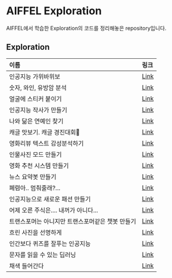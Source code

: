 # AIFFEL Exploration
AIFFEL에서 학습한 Exploration의 코드를 정리해놓은 repository입니다.

## Exploration
|이름|링크|
|:---|:---|
|인공지능 가위바위보|[Link](https://github.com/looooopang/AIFFEL_EXPLORATION/blob/main/Exploration_1/project.ipynb)|
|숫자, 와인, 유방암 분석|[Link](https://github.com/looooopang/AIFFEL_EXPLORATION/tree/main/Exploration_2)|
|얼굴에 스티커 붙이기|[Link](https://github.com/looooopang/AIFFEL_EXPLORATION/blob/main/Exploration_3/image_sticker.ipynb)|
|인공지능 작사가 만들기|[Link](https://github.com/looooopang/AIFFEL_EXPLORATION/blob/main/Exploration_4/lyrics_project.ipynb)|
|나와 닮은 연예인 찾기|[Link](https://github.com/looooopang/AIFFEL_EXPLORATION/blob/main/Exploration_5/face_detection.ipynb)|
|캐글 맛보기. 캐글 경진대회|[Link](https://github.com/looooopang/AIFFEL_EXPLORATION/blob/main/Exploration_6/project.ipynb)|
|영화리뷰 텍스트 감성분석하기|[Link](https://github.com/looooopang/AIFFEL_EXPLORATION/blob/main/Exploration_7/project.ipynb)|
|인물사진 모드 만들기|[Link](https://github.com/looooopang/AIFFEL_EXPLORATION/blob/main/Exploration_8/Exploration_8.ipynb)|
|영화 추천 시스템 만들기|[Link](https://github.com/looooopang/AIFFEL_EXPLORATION/blob/main/Exploration_9/exploration_9.ipynb)|
|뉴스 요약봇 만들기|[Link](https://github.com/looooopang/AIFFEL_EXPLORATION/blob/main/Exploration_10/Exploration_10.ipynb)|
|폐렴아.. 멈춰줄래?...|[Link](https://github.com/looooopang/AIFFEL_EXPLORATION/blob/main/Exploration_11/Exploration_11.ipynb)|
|인공지능으로 새로운 패션 만들기|[Link](https://github.com/looooopang/AIFFEL_EXPLORATION/blob/main/Exploration_13/Exploration_13.ipynb)|
|어제 오른 주식은.... 내꺼가 아니다...|[Link](https://github.com/looooopang/AIFFEL_EXPLORATION/blob/main/Exploration_14/Exploration_14.ipynb)|
|트랜스포머는 아니지만 트랜스포머같은 챗봇 만들기|[Link](https://github.com/looooopang/AIFFEL_EXPLORATION/blob/main/Exploration_15/Exploration_15.ipynb)|
|흐린 사진을 선명하게|[Link](https://github.com/looooopang/AIFFEL_EXPLORATION/blob/main/Exploration_16/Exploration_16.ipynb)|
|인간보다 퀴즈를 잘푸는 인공지능|[Link](https://github.com/looooopang/AIFFEL_EXPLORATION/blob/main/Exploration_17/Exploration_17.ipynb)|
|문자를 읽을 수 있는 딥러닝|[Link](https://github.com/looooopang/AIFFEL_EXPLORATION/blob/main/Exploration_18/Exploration_18.ipynb)|
|채색 들어간다|[Link](https://github.com/looooopang/AIFFEL_EXPLORATION/tree/main/Exploration_19)|
